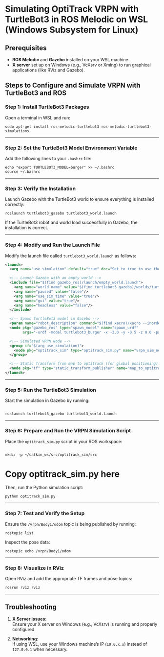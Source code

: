 # Simulating OptiTrack VRPN with TurtleBot3 in ROS Melodic on WSL (Windows Subsystem for Linux)

## Prerequisites
- **ROS Melodic** and **Gazebo** installed on your WSL machine.
- **X server** set up on Windows (e.g., VcXsrv or Xming) to run graphical applications (like RViz and Gazebo).

## Steps to Configure and Simulate VRPN with TurtleBot3 and ROS

### Step 1: Install TurtleBot3 Packages

Open a terminal in WSL and run:

```
sudo apt-get install ros-melodic-turtlebot3 ros-melodic-turtlebot3-simulations
```
---

### Step 2: Set the TurtleBot3 Model Environment Variable

Add the following lines to your `.bashrc` file:

```
echo "export TURTLEBOT3_MODEL=burger" >> ~/.bashrc  
source ~/.bashrc
```
---

### Step 3: Verify the Installation

Launch Gazebo with the TurtleBot3 world to ensure everything is installed correctly:
```
roslaunch turtlebot3_gazebo turtlebot3_world.launch
```
If the TurtleBot3 robot and world load successfully in Gazebo, the installation is correct.

---

### Step 4: Modify and Run the Launch File

Modify the launch file called `turtlebot3_world.launch` as follows:

```xml
<launch>
  <arg name="use_simulation" default="true" doc="Set to true to use the simulated OptiTrack node, false for real OptiTrack" />

  <!-- Launch Gazebo with an empty world -->
  <include file="$(find gazebo_ros)/launch/empty_world.launch">
    <arg name="world_name" value="$(find turtlebot3_gazebo)/worlds/turtlebot3_world.world"/>
    <arg name="paused" value="false"/>
    <arg name="use_sim_time" value="true"/>
    <arg name="gui" value="true"/>
    <arg name="headless" value="false"/>
  </include>

  <!-- Spawn TurtleBot3 model in Gazebo -->
  <param name="robot_description" command="$(find xacro)/xacro --inorder $(find turtlebot3_description)/urdf/turtlebot3_burger.urdf.xacro" />
  <node pkg="gazebo_ros" type="spawn_model" name="spawn_urdf" 
        args="-urdf -model turtlebot3_burger -x -2.0 -y -0.5 -z 0.0 -param robot_description" />

  <!-- Simulated VRPN Node -->
  <group if="$(arg use_simulation)">
    <node pkg="optitrack_sim" type="optitrack_sim.py" name="vrpn_sim_node" output="screen"/>
  </group>

  <!-- Static Transform from map to optitrack (for global positioning) -->
  <node pkg="tf" type="static_transform_publisher" name="map_to_optitrack" args="0 0 0 0 0 0 map optitrack 100" />
</launch>
```
---

### Step 5: Run the TurtleBot3 Simulation

Start the simulation in Gazebo by running:
```

roslaunch turtlebot3_gazebo turtlebot3_world.launch

```
---

### Step 6: Prepare and Run the VRPN Simulation Script

Place the `optitrack_sim.py` script in your ROS workspace:
```

mkdir -p ~/catkin_ws/src/optitrack_sim/src
```
# Copy optitrack_sim.py here

Then, run the Python simulation script:
```
python optitrack_sim.py
```
---

### Step 7: Test and Verify the Setup

Ensure the `/vrpn/Body1/odom` topic is being published by running:
```
rostopic list
```
Inspect the pose data:
```
rostopic echo /vrpn/Body1/odom
```
---

### Step 8: Visualize in RViz

Open RViz and add the appropriate TF frames and pose topics:
```
rosrun rviz rviz
```
---

## Troubleshooting

1. **X Server Issues**:  
   Ensure your X server on Windows (e.g., VcXsrv) is running and properly configured.

2. **Networking**:  
   If using WSL, use your Windows machine’s IP (`10.0.x.x`) instead of `127.0.0.1` when necessary.
